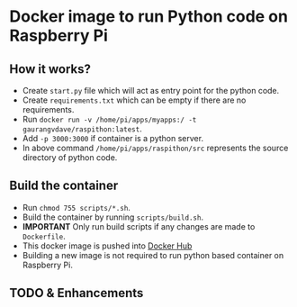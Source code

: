 # Docker image to run Python code on Raspberry Pi

## How it works?
* Create `start.py` file which will act as entry point for the python code. 
* Create `requirements.txt` which can be empty if there are no requirements.
* Run `docker run -v /home/pi/apps/myapps:/ -t gaurangvdave/raspithon:latest`.
* Add `-p 3000:3000` if container is a python server.
* In above command `/home/pi/apps/raspithon/src` represents the source directory of python code. 

## Build the container
* Run `chmod 755 scripts/*.sh`.
* Build the container by running `scripts/build.sh`.
* **IMPORTANT** Only run build scripts if any changes are made to `Dockerfile`.
* This docker image is pushed into [Docker Hub](https://hub.docker.com/r/gaurangvdave/raspiton/)
* Building a new image is not required to run python based container on Raspberry Pi.


## TODO & Enhancements
